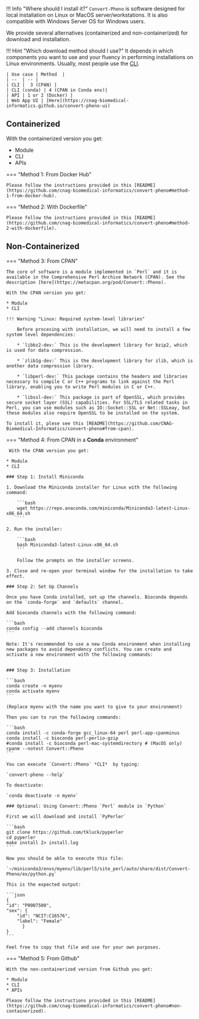 !!! Info "Where should I install it?"
    `Convert-Pheno` is software designed for local installation on Linux or MacOS server/workstations. It is also compatible with Windows Server OS for Windows users.

We provide several alternatives (containerized and non-containerized) for download and installation.

!!! Hint "Which download method should I use?"
    It depends in which components you want to use and your fluency in performing installations on Linux environments. Usually, most people use the [CLI](use-as-a-command-line-interface.md).

    | Use case | Method  |
    | --  | -- |
    | CLI |  3 (CPAN) |
    | CLI (conda) | 4 (CPAN in Conda env)|
    | API | 1 or 2 (Docker) |
    | Web App UI | [Here](https://cnag-biomedical-informatics.github.io/convert-pheno-ui)

## Containerized

With the containerized version you get:

* Module
* CLI
* APIs

=== "Method 1: From Docker Hub"

    Please follow the instructions provided in this [README](https://github.com/cnag-biomedical-informatics/convert-pheno#method-1-from-docker-hub).

=== "Method 2: With Dockerfile"

    Please follow the instructions provided in this [README](https://github.com/cnag-biomedical-informatics/convert-pheno#method-2-with-dockerfile).

## Non-Containerized

=== "Method 3: From CPAN"

    The core of software is a module implemented in `Perl` and it is available in the Comprehensive Perl Archive Network (CPAN). See the description [here](https://metacpan.org/pod/Convert::Pheno).

    With the CPAN version you get:

    * Module
    * CLI

    !!! Warning "Linux: Required system-level libraries"

        Before procesing with installation, we will need to install a few system level dependencies:

        * `libbz2-dev:` This is the development library for bzip2, which is used for data compression.

        * `zlib1g-dev:` This is the development library for zlib, which is another data compression library.

        * `libperl-dev:` This package contains the headers and libraries necessary to compile C or C++ programs to link against the Perl library, enabling you to write Perl modules in C or C++.

        * `libssl-dev:` This package is part of OpenSSL, which provides secure socket layer (SSL) capabilities. For SSL/TLS related tasks in Perl, you can use modules such as IO::Socket::SSL or Net::SSLeay, but these modules also require OpenSSL to be installed on the system.

    To install it, plese see this [README](https://github.com/CNAG-Biomedical-Informatics/convert-pheno#from-cpan).

=== "Method 4: From CPAN in a **Conda** environment"

     With the CPAN version you get:

    * Module
    * CLI

    ### Step 1: Install Miniconda
    
    1. Download the Miniconda installer for Linux with the following command:
    
        ```bash
        wget https://repo.anaconda.com/miniconda/Miniconda3-latest-Linux-x86_64.sh
        ```
    
    2. Run the installer:
    
        ```bash
        bash Miniconda3-latest-Linux-x86_64.sh
        ```
    
        Follow the prompts on the installer screens.
    
    3. Close and re-open your terminal window for the installation to take effect.
    
    ### Step 2: Set Up Channels
    
    Once you have Conda installed, set up the channels. Bioconda depends on the `conda-forge` and `defaults` channel.
    
    Add bioconda channels with the following command:
    
    ```bash
    conda config --add channels bioconda
    ```

    Note: It's recommended to use a new Conda environment when installing new packages to avoid dependency conflicts. You can create and activate a new environment with the following commands:


    ### Step 3: Installation

    ```bash
    conda create -n myenv
    conda activate myenv
    ```

    (Replace myenv with the name you want to give to your environment)

    Then you can to run the following commands:

    ```bash
    conda install -c conda-forge gcc_linux-64 perl perl-app-cpanminus
    conda install -c bioconda perl-perlio-gzip
    #conda install -c bioconda perl-mac-systemdirectory # (MacOS only)
    cpanm --notest Convert::Pheno
    ```

    You can execute `Convert::Pheno` *CLI*  by typing:

    `convert-pheno --help`

    To deactivate:
   
    `conda deactivate -n myenv`

    ### Optional: Using Convert::Pheno `Perl` module in `Python`

    First we will download and install `PyPerler`

    ```bash
    git clone https://github.com/tkluck/pyperler
    cd pyperler
    make install 2> install.log
    ```

    Now you should be able to execute this file:

    `~/miniconda3/envs/myenv/lib/perl5/site_perl/auto/share/dist/Convert-Pheno/ex/python.py` 

    This is the expected output:
 
    ```json
    {
    "id": "P0007500",
    "sex": {
        "id": "NCIT:C16576",
        "label": "Female"
          }
    }
    ```

    Feel free to copy that file and use for your own purposes.

=== "Method 5: From Github"

    With the non-containerized version from Github you get:

    * Module
    * CLI
    * APIs

    Please follow the instructions provided in this [README](https://github.com/cnag-biomedical-informatics/convert-pheno#non-containerized).


